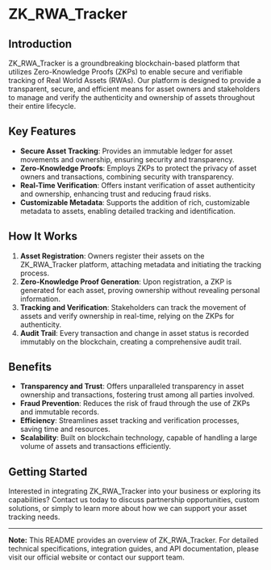 # ZK_RWA_Tracker

## Introduction

ZK_RWA_Tracker is a groundbreaking blockchain-based platform that utilizes Zero-Knowledge Proofs (ZKPs) to enable secure and verifiable tracking of Real World Assets (RWAs). Our platform is designed to provide a transparent, secure, and efficient means for asset owners and stakeholders to manage and verify the authenticity and ownership of assets throughout their entire lifecycle.

## Key Features

- **Secure Asset Tracking**: Provides an immutable ledger for asset movements and ownership, ensuring security and transparency.
- **Zero-Knowledge Proofs**: Employs ZKPs to protect the privacy of asset owners and transactions, combining security with transparency.
- **Real-Time Verification**: Offers instant verification of asset authenticity and ownership, enhancing trust and reducing fraud risks.
- **Customizable Metadata**: Supports the addition of rich, customizable metadata to assets, enabling detailed tracking and identification.

## How It Works

1. **Asset Registration**: Owners register their assets on the ZK_RWA_Tracker platform, attaching metadata and initiating the tracking process.
2. **Zero-Knowledge Proof Generation**: Upon registration, a ZKP is generated for each asset, proving ownership without revealing personal information.
3. **Tracking and Verification**: Stakeholders can track the movement of assets and verify ownership in real-time, relying on the ZKPs for authenticity.
4. **Audit Trail**: Every transaction and change in asset status is recorded immutably on the blockchain, creating a comprehensive audit trail.

## Benefits

- **Transparency and Trust**: Offers unparalleled transparency in asset ownership and transactions, fostering trust among all parties involved.
- **Fraud Prevention**: Reduces the risk of fraud through the use of ZKPs and immutable records.
- **Efficiency**: Streamlines asset tracking and verification processes, saving time and resources.
- **Scalability**: Built on blockchain technology, capable of handling a large volume of assets and transactions efficiently.

## Getting Started

Interested in integrating ZK_RWA_Tracker into your business or exploring its capabilities? Contact us today to discuss partnership opportunities, custom solutions, or simply to learn more about how we can support your asset tracking needs.

---

**Note:** This README provides an overview of ZK_RWA_Tracker. For detailed technical specifications, integration guides, and API documentation, please visit our official website or contact our support team.
